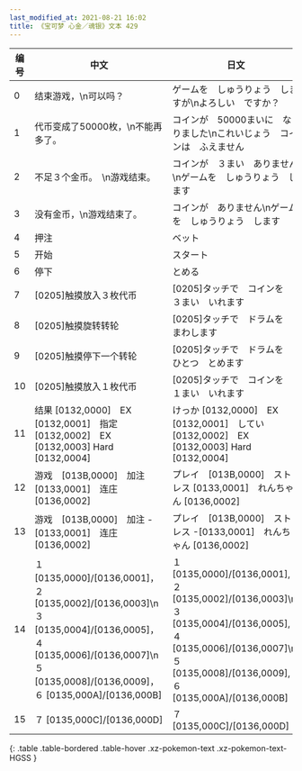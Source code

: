 ```yaml
---
last_modified_at: 2021-08-21 16:02
title: 《宝可梦 心金／魂银》文本 429
---
```

| 编号 | 中文 | 日文 |
| ---- | ---- | ---- |
| 0 | 结束游戏，\n可以吗？ | ゲームを　しゅうりょう　しますが\nよろしい　ですか？ |
| 1 | 代币变成了50000枚，\n不能再多了。 | コインが　50000まいに　なりました\nこれいじょう　コインは　ふえません |
| 2 | 不足３个金币。　\n游戏结束。 | コインが　３まい　ありません　\nゲームを　しゅうりょう　します |
| 3 | 没有金币，\n游戏结束了。 | コインが　ありません\nゲームを　しゅうりょう　します |
| 4 | 押注 | ベット |
| 5 | 开始 | スタート |
| 6 | 停下 | とめる |
| 7 | [0205]触摸放入３枚代币 | [0205]タッチで　コインを　３まい　いれます |
| 8 | [0205]触摸旋转转轮 | [0205]タッチで　ドラムを　まわします |
| 9 | [0205]触摸停下一个转轮 | [0205]タッチで　ドラムを　ひとつ　とめます |
| 10 | [0205]触摸放入１枚代币 | [0205]タッチで　コインを　１まい　いれます |
| 11 | 结果 [0132,0000]　EX [0132,0001]　指定 [0132,0002]　EX [0132,0003] Hard [0132,0004] | けっか [0132,0000]　EX [0132,0001]　してい [0132,0002]　EX [0132,0003] Hard [0132,0004] |
| 12 | 游戏　[013B,0000]　加注  [0133,0001]　连庄 [0136,0002] | プレイ　[013B,0000]　ストレス  [0133,0001]　れんちゃん [0136,0002] |
| 13 | 游戏　[013B,0000]　加注 -[0133,0001]　连庄 [0136,0002] | プレイ　[013B,0000]　ストレス -[0133,0001]　れんちゃん [0136,0002] |
| 14 | １ [0135,0000]/[0136,0001]，　２ [0135,0002]/[0136,0003]\n３ [0135,0004]/[0136,0005]，　４ [0135,0006]/[0136,0007]\n５ [0135,0008]/[0136,0009]，　６ [0135,000A]/[0136,000B] | １ [0135,0000]/[0136,0001],　２ [0135,0002]/[0136,0003]\n３ [0135,0004]/[0136,0005],　４ [0135,0006]/[0136,0007]\n５ [0135,0008]/[0136,0009],　６ [0135,000A]/[0136,000B] |
| 15 | ７ [0135,000C]/[0136,000D] | ７ [0135,000C]/[0136,000D] |
{: .table .table-bordered .table-hover .xz-pokemon-text .xz-pokemon-text-HGSS }